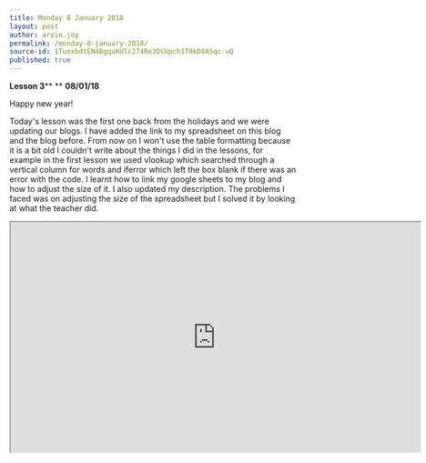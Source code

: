 ```yaml
---
title: Monday 8 January 2018
layout: post
author: arvin.joy
permalink: /monday-8-january-2018/
source-id: 1TuoxbdtEN4BgquKUlc274Re3OCUpch1T0kD8A5qc-uQ
published: true
---
```

**Lesson 3****                                                                              **                                          **08/01/18**

Happy new year!

Today's lesson was the first one back from the holidays and we were updating our blogs. I have added the link to my spreadsheet on this blog and the blog before. From now on I won't use the table formatting because it is a bit old I couldn't write about the things I did in the lessons, for example in the first lesson we used vlookup which searched through a vertical column for words and iferror which left the box blank if there was an error with the code. I learnt how to link my google sheets to my blog and how to adjust the size of it. I also updated my description. The problems I faced was on adjusting the size of the spreadsheet but I solved it by looking at what the teacher did. 

<iframe height="405" width= "720"src="https://docs.google.com/spreadsheets/d/e/2PACX-1vRl_cbKmcFiUGGg5hil3V2yTb9i61Wh9Ou0HlqvYhe7_0OFoUwfB9uW4ozbMy42HWx6KhHKzFcE07UT/pubhtml?widget=true&amp;headers=false"></iframe>

